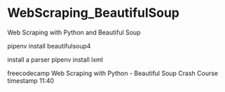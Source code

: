 # WebScraping_BeautifulSoup
Web Scraping with Python and Beautiful Soup

pipenv install beautifulsoup4

install a parser
pipenv install lxml

freecodecamp Web Scraping with Python - Beautiful Soup Crash Course 
timestamp 11:40
